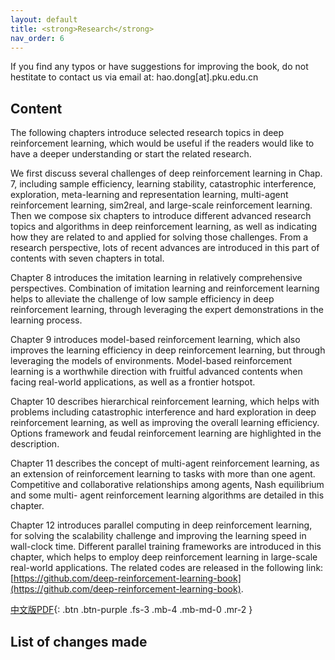 ```yaml
---
layout: default
title: <strong>Research</strong>
nav_order: 6
---
```


If you find any typos or have suggestions for improving the book, do not hestitate to contact us via email at: hao.dong[at].pku.edu.cn

## Content
The following chapters introduce selected research topics in deep reinforcement learning, which would be useful if the readers would like to have a deeper understanding or start the related research. 

We first discuss several challenges of deep reinforcement learning in Chap. 7, including sample efficiency, learning stability, catastrophic interference, exploration, meta-learning and representation learning, multi-agent reinforcement learning, sim2real, and large-scale reinforcement learning. Then we compose six chapters to introduce different advanced research topics and algorithms in deep reinforcement learning, as well as indicating how they are related to and applied for solving those challenges. From a research perspective, lots of recent advances are introduced in this part of contents with seven chapters in total. 

Chapter 8 introduces the imitation learning in relatively comprehensive perspectives. Combination of imitation learning and reinforcement learning helps to alleviate the challenge of low sample efficiency in deep reinforcement learning, through leveraging the expert demonstrations in the learning process. 

Chapter 9 introduces model-based reinforcement learning, which also improves the learning efficiency in deep reinforcement learning, but through leveraging the models of environments. Model-based reinforcement learning is a worthwhile direction with fruitful advanced contents when facing real-world applications, as well as a frontier hotspot. 

Chapter 10 describes hierarchical reinforcement learning, which helps with problems including catastrophic interference and hard exploration in deep reinforcement learning, as well as improving the overall learning efficiency. Options framework and feudal reinforcement learning are highlighted in the description. 

Chapter 11 describes the concept of multi-agent reinforcement learning, as an extension of reinforcement learning to tasks with more than one agent. Competitive and collaborative relationships among agents, Nash equilibrium and some multi- agent reinforcement learning algorithms are detailed in this chapter.

Chapter 12 introduces parallel computing in deep reinforcement learning, for
solving the scalability challenge and improving the learning speed in wall-clock time. Different parallel training frameworks are introduced in this chapter, which helps to employ deep reinforcement learning in large-scale real-world applications. The related codes are released in the following link: [https://github.com/deep-reinforcement-learning-book](https://github.com/deep-reinforcement-learning-book).

[中文版PDF](/assets/pdfs/research.pdf){: .btn .btn-purple  .fs-3 .mb-4 .mb-md-0 .mr-2 }

## List of changes made

